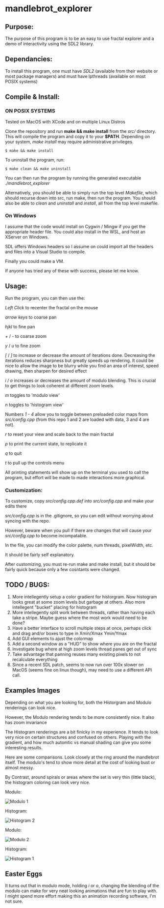 # mandlebrot_explorer

## Purpose:
The purpose of this program is to be an easy to use fractal explorer and a demo of interactivity using the SDL2 library.

## Dependancies:
To install this program, one must have *SDL2* (available from their website or most package managers) and must have lpthreads (available on most POSIX systems)

## Compile & Install:

### ON POSIX SYSTEMS

Tested on MacOS with XCode and on multiple Linux Distros

Clone the repository and run **make && make install** from the *src/* directory. 
This will compile the program and copy it to your **$PATH**.
Depending on your system, *make install* may require administrative privileges.


    $ make && make install

To uninstall the program, run:

    $ make clean && make uninstall

You can then run the program by running the generated executable *./mandlebrot_explorer*

Alternatively, you should be able to simply run the top level *Makefile*, which should recurse down into src, run make, then
run the program. You should also be able to *clean* and *uninstall* and *install*, all from the top level makefile.

### On Windows

I assume that the code would install on Cygwin / Mingw if you get the appropriate header file. You could also install in the WSL, and host an XServer on Windows.

SDL offers Windows headers so I assume on could import all the headers and files into a Visual Studio to compile.

Finally you could make a VM.

If anyone has tried any of these with success, please let me know.

## Usage:

Run the program, you can then use the:

*Left Click* to recenter the fractal on the mouse

*arrow keys* to coarse pan 

*hjkl*       to fine pan

*+* / *-*    to coarse zoom

*y* / *u*    to fine zoom

*[* / *]* to increase or decrease the amount of iterations done. Decreasing the iterations reduces sharpness but greatly speeds up rendering. It could be nice to allow the image to be blurry while you find an area of interest, speed drawing, then sharpen for desired effect

*i* / *o* increases or decreases the amount of modulo blending. This is crucial to get things to look coherent at
different zoom levels.

*m* toggles to 'modulo view'

*n* toggles to 'histogram view'

Numbers *1 - 4* allow you to toggle between preloaded color maps from *src/config.cpp* (from this repo
1 and 2 are loaded with data, 3 and 4 are not).

*r* to reset your view and scale back to the main fractal

*p* to print the current state, to replicate it

*q* to quit

*t* to pull up the controls menu

All printing statements will show up on the terminal you used to call the program, but effort
will be made to made interactions more graphical.

### Customization:

To customize, copy *src/config.cpp.def* into *src/config.cpp* and make your edits there

*src/config.cpp* is in the .gitignore, so you can edit without worrying about syncing with the repo.

However, beware when you pull if there are changes that will cause your *src/config.cpp* to become incompatable.

In the file, you can modify the color palette, num threads, pixelWidth, etc.

It should be fairly self explanatory.

After customizing, you must re-run make and make install, but it should be fairly quick because only a few cosntants were changed.

##  TODO / BUGS:

1)  More intellegently setup a color gradient for historgram. Now histogram looks great at some zoom 
    levels but garbage at others. Also more intellegent "bucket" placing for histogram
2)  More intellegently split work between threads, rather than having each take a stripe.
    Maybe guess where the most work would need to be done?
3)  Have a better interface to scroll multiple steps at once, 
    perhaps click and drag and/or boxes to type in Xmin/Xmax Ymin/Ymax
4)  Add GUI elements to ajust the colormap
5)  Add a second window as a "HUD" to show where you are on the fractal
6)  Investigate bug where at high zoom levels thread panes get out of sync
7)  Take advantage that panning reuses many existing pixels to not recalculate everything
8)  Since a recent SDL patch, seems to now run over 100x slower on MacOS (seems fine on linux though), may need to use a different API call.

## Examples Images

Depending on what you are looking for, both the Historgram and Modulo renderings can look nice.

However, the Modulo rendering tends to be more consistently nice. It also has zoom invariance

The Histogram renderings are a bit finicky in my experience. It tends to look very nice on certain structures and
confused on others. Playing with the gradient, and how much automtic vs manual shading can give you some interesting results.

Here are some comparisons. Look closely at the ring around the mandlebrot itself. The modulo's tend to show more detail 
at the cost of looking bust or almost messy.

By Contrast, around spirals or areas where the set is very thin (little black), the histogram coloring can look very nice.

Modulo:

![Modulo 1]( /screenshots/modulo1.png?raw=true) 

Histogram:

![Histogram 2](/screenshots/histogram2.png?raw=true)

Modulo:

![Modulo 2](/screenshots/modulo2.png?raw=true)

Histogram:

![Histogram 1]( /screenshots/histogram1.png?raw=true) 

## Easter Eggs

It turns out that in modulo mode, holding *i* or *o*, changing the blending of the modulo can make for very neat looking animations that are fun to play with. I might spend more effort making this an animation recording software, I'm not sure.
